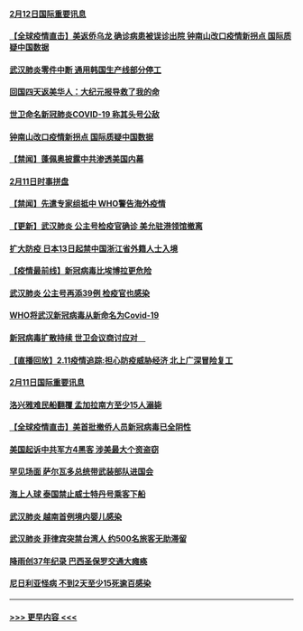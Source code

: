 #### [2月12日国际重要讯息](../pages/prog202/a102775437.md?t=02122011) 
#### [【全球疫情直击】美返侨乌龙 确诊病患被误诊出院 钟南山改口疫情新拐点 国际质疑中国数据](../pages/prog202/a102775378.md?t=02122011) 
#### [武汉肺炎零件中断 通用韩国生产线部分停工](../pages/prog202/a102775365.md?t=02122011) 
#### [回国四天返美华人：大纪元报导救了我的命](../pages/prog202/a102775342.md?t=02122011) 
#### [世卫命名新冠肺炎COVID-19 称其头号公敌](../pages/prog202/a102775196.md?t=02122011) 
#### [钟南山改口疫情新拐点 国际质疑中国数据](../pages/prog202/a102775178.md?t=02122011) 
#### [【禁闻】蓬佩奥披露中共渗透美国内幕](../pages/prog202/a102775129.md?t=02122011) 
#### [2月11日时事拼盘](../pages/prog202/a102775140.md?t=02122011) 
#### [【禁闻】先遣专家组抵中 WHO警告海外疫情](../pages/prog202/a102775112.md?t=02122011) 
#### [【更新】武汉肺炎 公主号检疫官确诊 美允驻港领馆撤离](../pages/prog202/a102770740.md?t=02122011) 
#### [扩大防疫 日本13日起禁中国浙江省外籍人士入境](../pages/prog202/a102775051.md?t=02122011) 
#### [【疫情最前线】新冠病毒比埃博拉更危险](../pages/prog202/a102775043.md?t=02122011) 
#### [武汉肺炎 公主号再添39例 检疫官也感染](../pages/prog202/a102775031.md?t=02122011) 
#### [WHO将武汉新冠病毒从新命名为Covid-19](../pages/prog202/a102774891.md?t=02122011) 
#### [新冠病毒扩散持续 世卫会议商讨应对　](../pages/prog202/a102774850.md?t=02122011) 
#### [【直播回放】2.11疫情追踪:担心防疫威胁经济 北上广深冒险复工](../pages/prog202/a102774741.md?t=02122011) 
#### [2月11日国际重要讯息](../pages/prog202/a102774621.md?t=02122011) 
#### [洛兴雅难民船翻覆 孟加拉南方至少15人溺毙](../pages/prog202/a102774586.md?t=02122011) 
#### [【全球疫情直击】美首批撤侨人员新冠病毒已全阴性](../pages/prog202/a102774523.md?t=02122011) 
#### [美国起诉中共军方4黑客 涉美最大个资盗窃](../pages/prog202/a102774508.md?t=02122011) 
#### [罕见场面  萨尔瓦多总统带武装部队进国会](../pages/prog202/a102774494.md?t=02122011) 
#### [海上人球 泰国禁止威士特丹号乘客下船](../pages/prog202/a102774384.md?t=02122011) 
#### [武汉肺炎 越南首例境内婴儿感染](../pages/prog202/a102774365.md?t=02122011) 
#### [武汉肺炎 菲律宾突禁台湾人 约500名旅客无助滞留](../pages/prog202/a102774288.md?t=02122011) 
#### [降雨创37年纪录 巴西圣保罗交通大瘫痪](../pages/prog202/a102774273.md?t=02122011) 
#### [尼日利亚怪病 不到2天至少15死逾百感染](../pages/prog202/a102774260.md?t=02122011) 

----
#### [ >>> 更早内容 <<< ](../indexes/prog202-earlier.md)
